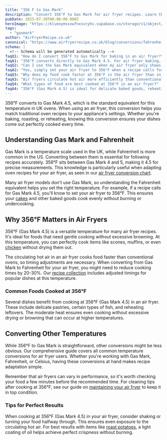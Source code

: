 ```yaml
---
title: "356 F to Gas Mark"
description: "Convert 356°F to Gas Mark for air fryer recipes. Learn the exact Gas Mark equivalent and tips for perfect cooking every time."
pubDate: 2025-07-20T00:00:00.000Z
heroImage: "https://klueoymssxwfnxsvcyhv.supabase.co/storage/v1/object/public/Shmucket/356-f-to-gas-mark.png"
tags:
  - "gasmark"
author: "AirFryerRecipe.co.uk"
canonical: "https://www.airfryerrecipe.co.uk/blog/conversions/fahrenheit-to-gas-mark/356-f-to-gas-mark"
schema: |
  <!-- Schema will be generated automatically -->
faqQ1: "How do I convert 356°F to Gas Mark for baking in an air fryer?"
faqA1: "356°F converts directly to Gas Mark 4.5. For air fryer baking, set your appliance to 356°F and reduce the cooking time by about 20% compared to conventional oven recipes."
faqQ2: "Can I use the Gas Mark equivalent when my air fryer only shows Fahrenheit?"
faqA2: "Yes, simply set your air fryer to 356°F when a recipe calls for Gas Mark 4.5. Most air fryers use Fahrenheit, making this conversion essential for accurate temperature settings."
faqQ3: "Why does my food cook faster at 356°F in the air fryer than in the oven?"
faqA3: "Air fryers circulate hot air more efficiently than conventional ovens, cooking food faster at the same temperature. At 356°F (Gas Mark 4.5), you'll typically need 20-30% less cooking time in an air fryer."
faqQ4: "What types of food are best cooked at 356°F in an air fryer?"
faqA4: "356°F (Gas Mark 4.5) is ideal for delicate baked goods, reheating leftovers, and cooking certain proteins like fish or chicken without excessive browning. It's a versatile temperature for many air fryer recipes."
---
```

<p>356°F converts to Gas Mark 4.5, which is the standard equivalent for this temperature in UK ovens. When using an air fryer, this conversion helps you match traditional oven recipes to your appliance's settings. Whether you're baking, roasting, or reheating, knowing this conversion ensures your dishes come out perfectly cooked every time.</p>

<h2>Understanding Gas Mark and Fahrenheit</h2>
<p>Gas Mark is a temperature scale used in the UK, while Fahrenheit is more common in the US. Converting between them is essential for following recipes accurately. 356°F sits between Gas Mark 4 and 5, making it 4.5 for precise measurements. This knowledge is particularly useful when adapting oven recipes for your air fryer, as seen in our <a href=https://www.airfryerrecipe.co.uk/air-fryer-conversion-chart>air fryer conversion chart</a>.</p>
<p>Many air fryer models don't use Gas Mark, so understanding the Fahrenheit equivalent helps you set the right temperature. For example, if a recipe calls for Gas Mark 4.5, you'll know to set your air fryer to 356°F. This ensures your <a href=https://www.airfryerrecipe.co.uk/recipe-category/cakes>cakes</a> and other baked goods cook evenly without burning or undercooking.</p>

<h2>Why 356°F Matters in Air Fryers</h2>
<p>356°F (Gas Mark 4.5) is a versatile temperature for many air fryer recipes. It's ideal for foods that need gentle cooking without excessive browning. At this temperature, you can perfectly cook items like scones, muffins, or even <a href=https://www.airfryerrecipe.co.uk/recipe-category/chicken>chicken</a> without drying them out.</p>
<p>The circulating hot air in an air fryer cooks food faster than conventional ovens, so timing adjustments are necessary. When converting from Gas Mark to Fahrenheit for your air fryer, you might need to reduce cooking times by 20-30%. Our <a href=https://www.airfryerrecipe.co.uk/recipes>recipe collection</a> includes adjusted timings for popular dishes at this temperature.</p>

<h3>Common Foods Cooked at 356°F</h3>
<p>Several dishes benefit from cooking at 356°F (Gas Mark 4.5) in an air fryer. These include delicate pastries, certain types of fish, and reheating leftovers. The moderate heat ensures even cooking without excessive drying or browning that can occur at higher temperatures.</p>

<h2>Converting Other Temperatures</h2>
<p>While 356°F to Gas Mark is straightforward, other conversions might be less obvious. Our comprehensive guide covers all common temperature conversions for air fryer users. Whether you're working with Gas Mark, Fahrenheit, or Celsius, having these conversions at hand makes recipe adaptation simple.</p>
<p>Remember that air fryers can vary in performance, so it's worth checking your food a few minutes before the recommended time. For cleaning tips after cooking at 356°F, see our guide on <a href=https://www.airfryerrecipe.co.uk/air-fryer-cleaner>maintaining your air fryer</a> to keep it in top condition.</p>

<h3>Tips for Perfect Results</h3>
<p>When cooking at 356°F (Gas Mark 4.5) in your air fryer, consider shaking or turning your food halfway through. This ensures even exposure to the circulating hot air. For best results with items like <a href=https://www.airfryerrecipe.co.uk/recipe-category/potatoes>roast potatoes</a>, a light coating of oil helps achieve perfect crispness without burning.</p>
